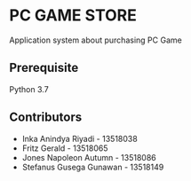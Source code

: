 # PC GAME STORE

Application system about purchasing PC Game

## Prerequisite
Python 3.7

## Contributors
- Inka Anindya Riyadi - 13518038
- Fritz Gerald - 13518065
- Jones Napoleon Autumn - 13518086
- Stefanus Gusega Gunawan - 13518149
